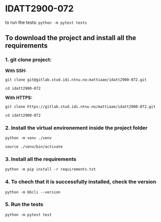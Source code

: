 # IDATT2900-072

to run the tests:
`python -m pytest tests`

## To download the project and install all the requirements
### 1. git clone project:

**With SSH:**

`git clone git@gitlab.stud.idi.ntnu.no:mattiaae/idatt2900-072.git`

`cd idatt2900-072`


**With HTTPS:**

`git clone https://gitlab.stud.idi.ntnu.no/mattiaae/idatt2900-072.git`

`cd idatt2900-072`


### 2. Install the virtual environement inside the project folder
`python -m venv ./venv`

`source ./venv/bin/activate`


### 3. Install all the requirements
`python -m pip install -r requirements.txt`

### 4. To chech that it is successfully installed, check the version 
`python -m bbcli --version`

### 5. Run the tests
`python -m pytest test`
